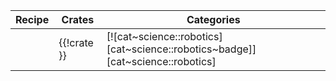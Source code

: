 | Recipe | Crates | Categories |
|--------|--------|------------|
|  | {{!crate }} | [![cat~science::robotics][cat~science::robotics~badge]][cat~science::robotics] |
